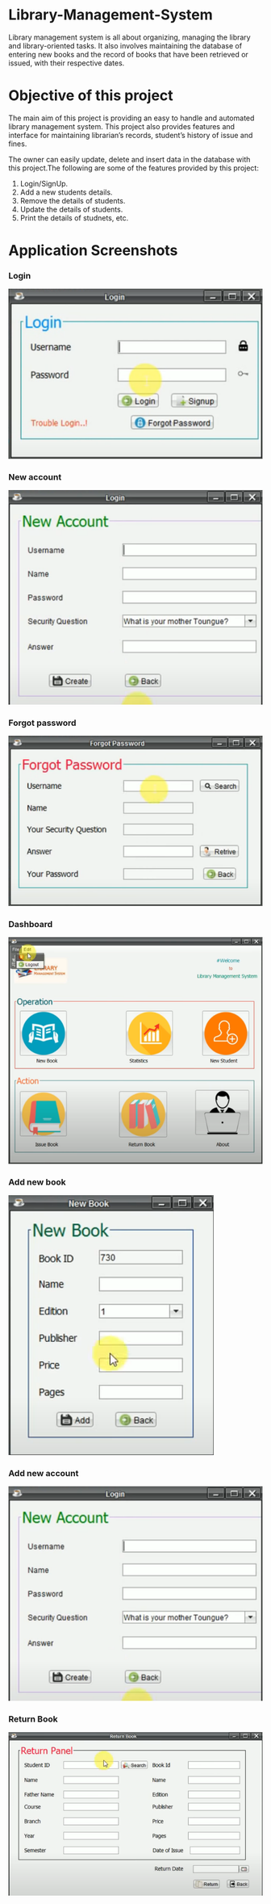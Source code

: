 # Library-Management-System
Library management system is all about organizing, managing the library and library-oriented tasks. It also involves maintaining the database of entering new books and the record of books that have been retrieved or issued, with their respective dates.

# Objective of this project
The main aim of this project is providing an easy to handle and automated library management system. This project also provides features and interface for maintaining librarian’s records, student’s history of issue and fines.

The owner can easily update, delete and insert data in the database with this project.The following are some of the features provided by this project:

1. Login/SignUp.
2. Add a new students details.
3. Remove the details of students.
4. Update the details of students.
5. Print the details of studnets, etc.

# Application Screenshots

### Login

![Login image](https://github.com/Danish-uddin/Java_library_management_system/blob/master/readme-images/login.png?raw=true)

### New account

![New account image](https://github.com/Danish-uddin/Java_library_management_system/blob/master/readme-images/new%20account.png?raw=true)

### Forgot password

![Forgot password image](https://github.com/Danish-uddin/Java_library_management_system/blob/master/readme-images/forgot%20password.png?raw=true)

### Dashboard

![Dashboard image](https://github.com/Danish-uddin/Java_library_management_system/blob/master/readme-images/dashboard.png?raw=true)

### Add new book

![Add new book image](https://github.com/Danish-uddin/Java_library_management_system/blob/master/readme-images/add%20new%20book.png?raw=true)

### Add new account

![new account image](https://github.com/Danish-uddin/Java_library_management_system/blob/master/readme-images/new%20account.png?raw=true)

### Return Book

![Return book image](https://github.com/Danish-uddin/Java_library_management_system/blob/master/readme-images/return%20book.png?raw=true)
